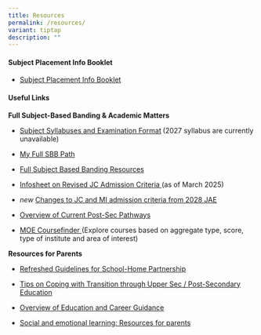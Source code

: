 ```yaml
---
title: Resources
permalink: /resources/
variant: tiptap
description: ""
---
```

<h4>Subject Placement Info Booklet</h4>
<ul data-tight="true" class="tight">
<li>
<p><a href="/files/Subject_Placement_Info_Booklet_2025.pdf" rel="noopener noreferrer nofollow" target="_blank">Subject Placement Info Booklet</a>
</p>
</li>
</ul>
<p></p>
<h4>Useful Links</h4>
<p><strong>Full Subject-Based Banding &amp; Academic Matters</strong>
</p>
<ul data-tight="true" class="tight">
<li>
<p><a href="https://www.seab.gov.sg" rel="noopener nofollow" target="_blank">Subject Syllabuses and Examination Format</a><strong> </strong>(2027
syllabus are currently unavailable)</p>
</li>
<li>
<p><a href="https://www.moe.gov.sg/microsites/psle-fsbb/full-subject-based-banding/interactive.html" rel="noopener nofollow" target="_blank">My Full SBB Path</a>
</p>
</li>
<li>
<p><a href="https://www.moe.gov.sg/microsites/psle-fsbb/full-subject-based-banding/main.html" rel="noopener nofollow" target="_blank">Full Subject Based Banding Resources</a>
</p>
</li>
<li>
<p><a href="https://www.moe.gov.sg/news/press-releases/20250306-infosheet-1-revised-jc-admission-criteria" rel="noopener nofollow" target="_blank">Infosheet on Revised JC Admission Criteria </a>(as
of March 2025)</p>
</li>
<li>
<p><em>new</em>  <a href="https://www.moe.gov.sg/post-secondary/admissions/jae/changes-from-2028" rel="noopener nofollow" target="_blank">Changes to JC and MI admission criteria from 2028 JAE</a>
</p>
</li>
<li>
<p><a href="https://www.moe.gov.sg/post-secondary/" rel="noopener nofollow" target="_blank">Overview of Current Post-Sec Pathways</a>
</p>
</li>
<li>
<p><a href="https://www.moe.gov.sg/coursefinder" rel="noopener nofollow" target="_blank">MOE Coursefinder </a>(Explore
courses based on aggregate type, score, type of institute and area of interest)</p>
</li>
</ul>
<p></p>
<p><strong>Resources for Parents</strong>
</p>
<ul data-tight="true" class="tight">
<li>
<p><a href="https://www.moe.gov.sg/-/media/files/news/press/2024/annex-a---refreshed-guidelines-for-school-home-partnership.pdf" rel="noopener nofollow" target="_blank">Refreshed Guidelines for School-Home Partnership</a>
</p>
</li>
<li>
<p><a href="http://go.gov.sg/transitionsupportel" rel="noopener nofollow" target="_blank">Tips on Coping with Transition through Upper Sec / Post-Secondary Education</a>
</p>
</li>
<li>
<p><a href="https://www.moe.gov.sg/education-in-sg/our-programmes/education-and-career-guidance/overview" rel="noopener nofollow" target="_blank">Overview of Education and Career Guidance</a>
</p>
</li>
<li>
<p><a href="https://www.moe.gov.sg/education-in-sg/our-programmes/social-and-emotional-learning/sel-resources-for-parents" rel="noopener nofollow" target="_blank">Social and emotional learning: Resources for parents</a>
</p>
</li>
</ul>
<p></p>
